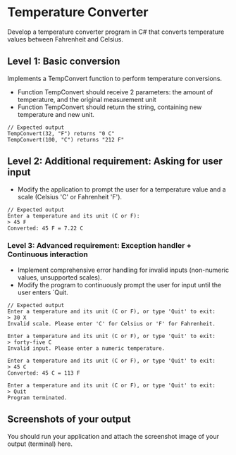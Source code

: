# Temperature Converter

Develop a temperature converter program in C# that converts temperature values between Fahrenheit and Celsius.

## Level 1: Basic conversion
Implements a TempConvert function to perform temperature conversions.
- Function TempConvert should receive 2 parameters: the amount of temperature, and the original measurement unit
- Function TempConvert should return the string, containing new temperature and new unit.
```
// Expected output
TempConvert(32, "F") returns "0 C"
TempConvert(100, "C") returns "212 F"
```

## Level 2: Additional requirement: Asking for user input

- Modify the application to prompt the user for a temperature value and a scale (Celsius 'C' or Fahrenheit 'F').
```
// Expected output
Enter a temperature and its unit (C or F):
> 45 F
Converted: 45 F = 7.22 C

```

### Level 3: Advanced requirement: Exception handler + Continuous interaction 

- Implement comprehensive error handling for invalid inputs (non-numeric values, unsupported scales).
- Modify the program to continuously prompt the user for input until the user enters `Quit.
```
// Expected output
Enter a temperature and its unit (C or F), or type 'Quit' to exit:
> 30 X
Invalid scale. Please enter 'C' for Celsius or 'F' for Fahrenheit.

Enter a temperature and its unit (C or F), or type 'Quit' to exit:
> forty-five C
Invalid input. Please enter a numeric temperature.

Enter a temperature and its unit (C or F), or type 'Quit' to exit:
> 45 C
Converted: 45 C = 113 F

Enter a temperature and its unit (C or F), or type 'Quit' to exit:
> Quit
Program terminated.

```

## Screenshots of your output
You should run your application and attach the screenshot image of your output (terminal) here.
